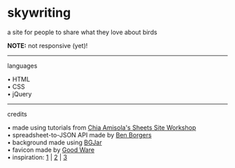 # skywriting
a site for people to share what they love about birds

<strong>NOTE:</strong> not responsive (yet)!

<hr>

languages

&#x2022; HTML
<br>
&#x2022; CSS
<br>
&#x2022; jQuery

<hr>

credits

&#x2022; made using tutorials from <a href="https://ambient.institute/i/sheets/">Chia Amisola's Sheets Site Workshop</a>
<br>
&#x2022; spreadsheet-to-JSON API made by <a href="https://github.com/benborgers/opensheet">Ben Borgers</a>
<br>
&#x2022; background made using <a href="https://bgjar.com/">BGJar</a>
<br>
&#x2022; favicon made by <a href="https://www.flaticon.com/authors/good-ware">Good Ware</a>
<br>
&#x2022; inspiration: <a href="https://ambient.institute/i/sheets/clouds/">1</a> | <a href="https://poised-ultra-damselfly.glitch.me/index.html">2</a> | <a href="https://codepen.io/Kaatje/pen/MyPvMO">3</a>
